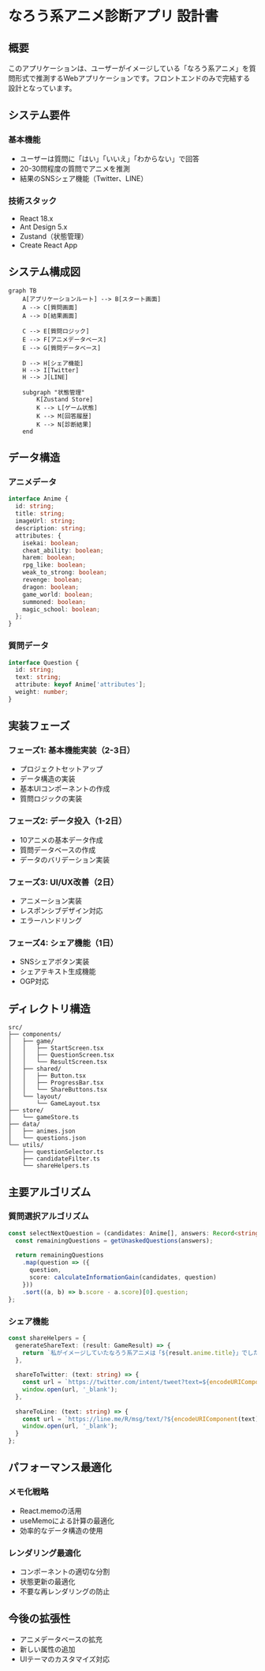 # なろう系アニメ診断アプリ 設計書

## 概要
このアプリケーションは、ユーザーがイメージしている「なろう系アニメ」を質問形式で推測するWebアプリケーションです。フロントエンドのみで完結する設計となっています。

## システム要件

### 基本機能
- ユーザーは質問に「はい」「いいえ」「わからない」で回答
- 20-30問程度の質問でアニメを推測
- 結果のSNSシェア機能（Twitter、LINE）

### 技術スタック
- React 18.x
- Ant Design 5.x
- Zustand（状態管理）
- Create React App

## システム構成図

```mermaid
graph TB
    A[アプリケーションルート] --> B[スタート画面]
    A --> C[質問画面]
    A --> D[結果画面]
    
    C --> E[質問ロジック]
    E --> F[アニメデータベース]
    E --> G[質問データベース]
    
    D --> H[シェア機能]
    H --> I[Twitter]
    H --> J[LINE]
    
    subgraph "状態管理"
        K[Zustand Store]
        K --> L[ゲーム状態]
        K --> M[回答履歴]
        K --> N[診断結果]
    end
```

## データ構造

### アニメデータ
```typescript
interface Anime {
  id: string;
  title: string;
  imageUrl: string;
  description: string;
  attributes: {
    isekai: boolean;
    cheat_ability: boolean;
    harem: boolean;
    rpg_like: boolean;
    weak_to_strong: boolean;
    revenge: boolean;
    dragon: boolean;
    game_world: boolean;
    summoned: boolean;
    magic_school: boolean;
  };
}
```

### 質問データ
```typescript
interface Question {
  id: string;
  text: string;
  attribute: keyof Anime['attributes'];
  weight: number;
}
```

## 実装フェーズ

### フェーズ1: 基本機能実装（2-3日）
- プロジェクトセットアップ
- データ構造の実装
- 基本UIコンポーネントの作成
- 質問ロジックの実装

### フェーズ2: データ投入（1-2日）
- 10アニメの基本データ作成
- 質問データベースの作成
- データのバリデーション実装

### フェーズ3: UI/UX改善（2日）
- アニメーション実装
- レスポンシブデザイン対応
- エラーハンドリング

### フェーズ4: シェア機能（1日）
- SNSシェアボタン実装
- シェアテキスト生成機能
- OGP対応

## ディレクトリ構造
```
src/
├── components/
│   ├── game/
│   │   ├── StartScreen.tsx
│   │   ├── QuestionScreen.tsx
│   │   └── ResultScreen.tsx
│   ├── shared/
│   │   ├── Button.tsx
│   │   ├── ProgressBar.tsx
│   │   └── ShareButtons.tsx
│   └── layout/
│       └── GameLayout.tsx
├── store/
│   └── gameStore.ts
├── data/
│   ├── animes.json
│   └── questions.json
└── utils/
    ├── questionSelector.ts
    ├── candidateFilter.ts
    └── shareHelpers.ts
```

## 主要アルゴリズム

### 質問選択アルゴリズム
```typescript
const selectNextQuestion = (candidates: Anime[], answers: Record<string, string>): Question => {
  const remainingQuestions = getUnaskedQuestions(answers);
  
  return remainingQuestions
    .map(question => ({
      question,
      score: calculateInformationGain(candidates, question)
    }))
    .sort((a, b) => b.score - a.score)[0].question;
};
```

### シェア機能
```typescript
const shareHelpers = {
  generateShareText: (result: GameResult) => {
    return `私がイメージしていたなろう系アニメは「${result.anime.title}」でした！\n#なろう系アニメ診断\n`;
  },
  
  shareToTwitter: (text: string) => {
    const url = `https://twitter.com/intent/tweet?text=${encodeURIComponent(text)}`;
    window.open(url, '_blank');
  },
  
  shareToLine: (text: string) => {
    const url = `https://line.me/R/msg/text/?${encodeURIComponent(text)}`;
    window.open(url, '_blank');
  }
};
```

## パフォーマンス最適化

### メモ化戦略
- React.memoの活用
- useMemoによる計算の最適化
- 効率的なデータ構造の使用

### レンダリング最適化
- コンポーネントの適切な分割
- 状態更新の最適化
- 不要な再レンダリングの防止

## 今後の拡張性
- アニメデータベースの拡充
- 新しい属性の追加
- UIテーマのカスタマイズ対応